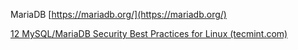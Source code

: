 MariaDB [https://mariadb.org/](https://mariadb.org/)



[12 MySQL/MariaDB Security Best Practices for Linux (tecmint.com)](https://www.tecmint.com/mysql-mariadb-security-best-practices-for-linux/)

